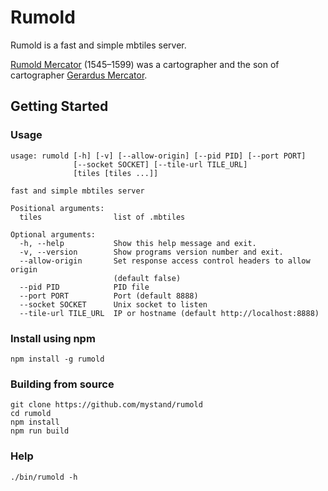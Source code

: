 # Rumold

Rumold is a fast and simple mbtiles server.

[Rumold Mercator](http://en.wikipedia.org/wiki/Rumold_Mercator) (1545–1599) was a cartographer and the son of cartographer [Gerardus Mercator](http://en.wikipedia.org/wiki/Gerardus_Mercator).

## Getting Started

### Usage

```shell
usage: rumold [-h] [-v] [--allow-origin] [--pid PID] [--port PORT]
              [--socket SOCKET] [--tile-url TILE_URL]
              [tiles [tiles ...]]

fast and simple mbtiles server

Positional arguments:
  tiles                list of .mbtiles

Optional arguments:
  -h, --help           Show this help message and exit.
  -v, --version        Show programs version number and exit.
  --allow-origin       Set response access control headers to allow origin 
                       (default false)
  --pid PID            PID file
  --port PORT          Port (default 8888)
  --socket SOCKET      Unix socket to listen
  --tile-url TILE_URL  IP or hostname (default http://localhost:8888)
```

### Install using npm

```shell
npm install -g rumold
```

### Building from source

```shell
git clone https://github.com/mystand/rumold
cd rumold
npm install
npm run build
```

### Help

```shell
./bin/rumold -h
```
